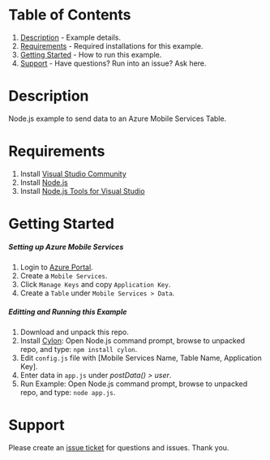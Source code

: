 # Table of Contents
1.  [Description](#description) - Example details.
2.  [Requirements](#requirements) - Required installations for this example.
3.  [Getting Started](#getting-started) - How to run this example.
4.  [Support](#support) - Have questions?  Run into an issue?  Ask here.

# Description
Node.js example to send data to an Azure Mobile Services Table.

# Requirements
1.  Install [Visual Studio Community](http://visualstudio.com)
2.  Install [Node.js](https://nodejs.org/)
3.  Install [Node.js Tools for Visual Studio](https://www.visualstudio.com/en-us/features/node-js-vs.aspx)

# Getting Started
##### Setting up Azure Mobile Services
1.  Login to [Azure Portal](http://azure.microsoft.com).
2.  Create a `Mobile Services`.
3.  Click `Manage Keys` and copy `Application Key`.
4.  Create a `Table` under `Mobile Services > Data`.

##### Editting and Running this Example
1.  Download and unpack this repo.
2.  Install [Cylon](http://cylonjs.com/documentation/getting-started/): Open Node.js command prompt, browse to unpacked repo, and type: `npm install cylon`.
3.  Edit `config.js` file with [Mobile Services Name, Table Name, Application Key].
4.  Enter data in `app.js` under *postData() > user*.
5.  Run Example:  Open Node.js command prompt, browse to unpacked repo, and type: `node app.js`.

# Support
Please create an [issue ticket](https://github.com/jasonrwalters/Nodejs_AzureMS/issues) for questions and issues. Thank you.
